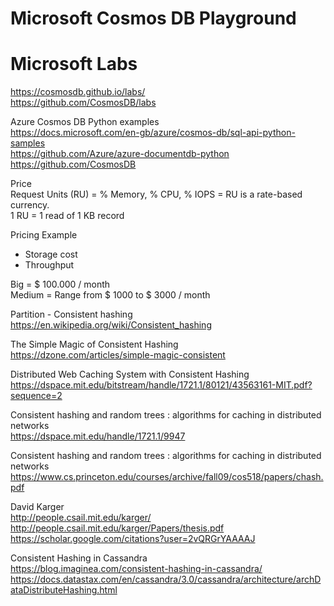 # Microsoft Cosmos DB Playground

# Microsoft Labs <BR>
https://cosmosdb.github.io/labs/ <BR>
https://github.com/CosmosDB/labs <BR>

Azure Cosmos DB Python examples <BR>
https://docs.microsoft.com/en-gb/azure/cosmos-db/sql-api-python-samples <BR>
https://github.com/Azure/azure-documentdb-python <BR>
https://github.com/CosmosDB <BR>


Price <BR>
Request Units (RU) = % Memory, % CPU, % IOPS = RU is a rate-based currency.<BR>
1 RU = 1 read of 1 KB record<BR>

Pricing Example
- Storage cost
- Throughput

Big = $ 100.000 / month<BR>
Medium =  Range from $ 1000 to $ 3000 / month<BR>



Partition - Consistent hashing <BR>
https://en.wikipedia.org/wiki/Consistent_hashing<BR>

The Simple Magic of Consistent Hashing <BR>
https://dzone.com/articles/simple-magic-consistent<BR>

Distributed Web Caching System with Consistent Hashing <BR>
https://dspace.mit.edu/bitstream/handle/1721.1/80121/43563161-MIT.pdf?sequence=2<BR>

Consistent hashing and random trees : algorithms for caching in distributed networks <BR>
https://dspace.mit.edu/handle/1721.1/9947<BR>

Consistent hashing and random trees : algorithms for caching in distributed networks <BR>
https://www.cs.princeton.edu/courses/archive/fall09/cos518/papers/chash.pdf<BR>

David Karger <BR>
http://people.csail.mit.edu/karger/<BR>
http://people.csail.mit.edu/karger/Papers/thesis.pdf<BR>
https://scholar.google.com/citations?user=2vQRGrYAAAAJ<BR>

Consistent Hashing in Cassandra <BR>
https://blog.imaginea.com/consistent-hashing-in-cassandra/<BR>
https://docs.datastax.com/en/cassandra/3.0/cassandra/architecture/archDataDistributeHashing.html<BR>
